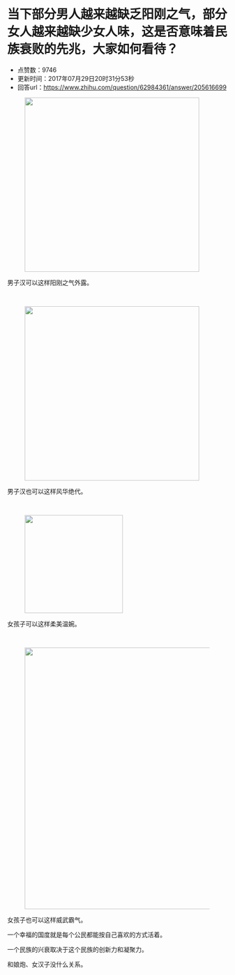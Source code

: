 # 当下部分男人越来越缺乏阳刚之气，部分女人越来越缺少女人味，这是否意味着民族衰败的先兆，大家如何看待？
- 点赞数：9746
- 更新时间：2017年07月29日20时31分53秒
- 回答url：https://www.zhihu.com/question/62984361/answer/205616699
<body>
 <figure>
  <img src="https://picx.zhimg.com/50/v2-3deadd6e0fb16c9e294303e74ec6e1a4_720w.jpg?source=1940ef5c" data-rawwidth="400" data-rawheight="263" data-original-token="v2-3deadd6e0fb16c9e294303e74ec6e1a4" class="content_image" width="400">
 </figure>
 <p data-pid="sD2NtwWD">男子汉可以这样阳刚之气外露。</p>
 <br>
 <figure>
  <img src="https://picx.zhimg.com/50/v2-024f77cbc988b913551d4ad1fb4642f6_720w.jpg?source=1940ef5c" data-rawwidth="400" data-rawheight="460" data-original-token="v2-024f77cbc988b913551d4ad1fb4642f6" class="content_image" width="400">
 </figure>
 <p data-pid="FToOIl2s">男子汉也可以这样风华绝代。</p>
 <br>
 <figure>
  <img src="https://pic1.zhimg.com/50/v2-e47949d3347136c95018d1f2fb4a2a35_720w.jpg?source=1940ef5c" data-rawwidth="225" data-rawheight="300" data-original-token="v2-e47949d3347136c95018d1f2fb4a2a35" class="content_image" width="225">
 </figure>
 <p data-pid="S-nt-kDh">女孩子可以这样柔美温婉。</p>
 <br>
 <figure>
  <img src="https://pica.zhimg.com/50/v2-a22c478c88af07c10a28532985aa38e8_720w.jpg?source=1940ef5c" data-rawwidth="600" data-rawheight="819" data-original-token="v2-a22c478c88af07c10a28532985aa38e8" class="origin_image zh-lightbox-thumb" width="600" data-original="https://pic1.zhimg.com/v2-a22c478c88af07c10a28532985aa38e8_r.jpg?source=1940ef5c">
 </figure>
 <p data-pid="lKWUZp0j">女孩子也可以这样威武霸气。</p>
 <p data-pid="MZASdg2p">一个幸福的国度就是每个公民都能按自己喜欢的方式活着。</p>
 <p data-pid="bfEX0n9g">一个民族的兴衰取决于这个民族的创新力和凝聚力。</p>
 <p data-pid="GHj2ZAvZ">和娘炮、女汉子没什么关系。</p>
</body>